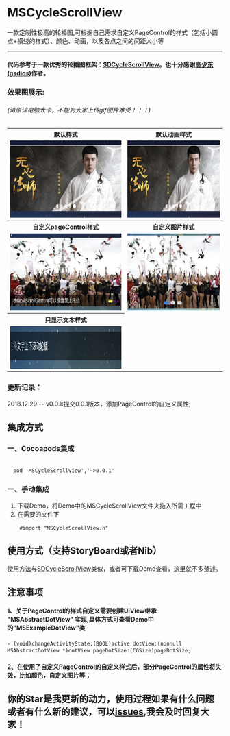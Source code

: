 # MSCycleScrollView
一款定制性极高的轮播图,可根据自己需求自定义PageControl的样式（包括小圆点+横线的样式）、颜色、动画，以及各点之间的间距大小等

---

#### 代码参考于一款优秀的轮播图框架：[SDCycleScrollView](https://github.com/gsdios/SDCycleScrollView.git)。也十分感谢[高少东(gsdios)](https://github.com/gsdios)作者。

### 效果图展示:
###### (请原谅电脑太卡，不能为大家上传gif图片难受！！！)
<table>
<tr>
<th>默认样式</th>
<th>默认动画样式</th>
</tr>
<tr>
<td><img src="https://github.com/lztbwlkj/MSCycleScrollView/blob/master/images/IMG_0568.jpg" width="320" height="180"></td>
<td><img src="https://github.com/lztbwlkj/MSCycleScrollView/blob/master/images/IMG_0568.jpg" width="320" height="180"></td>
</tr>
<tr>
<th>自定义pageControl样式</th>
<th>自定义图片样式 </th>
</tr>
<tr>
<td><img src="https://github.com/lztbwlkj/MSCycleScrollView/blob/master/images/IMG_0569.jpg" width="320" height="180"></td>
<td><img src="https://github.com/lztbwlkj/MSCycleScrollView/blob/master/images/IMG_0570.jpg" width="320" height="180"></td>
</tr> 
<tr>
<th>只显示文本样式</th>
</tr>
<tr>
<td><img src="https://github.com/lztbwlkj/MSCycleScrollView/blob/master/images/IMG_0571.jpg" width="350" height="100"></td>
</tr> 
</table>

### 更新记录：
2018.12.29 -- v0.0.1:提交0.0.1版本，添加PageControl的自定义属性;


## 集成方式

### 一、Cocoapods集成

```objc

  pod 'MSCycleScrollView','~>0.0.1'

```
### 一、手动集成
1. 下载Demo，将Demo中的MSCycleScrollView文件夹拖入所需工程中
2. 在需要的文件下

```objc
    #import "MSCycleScrollView.h"
```

## 使用方式（支持StoryBoard或者Nib）
使用方法与[SDCycleScrollView](https://github.com/gsdios/SDCycleScrollView.git)类似，或者可下载Demo查看，这里就不多赘述。


## 注意事项
#### 1、关于PageControl的样式自定义需要创建UIView继承 "MSAbstractDotView" 实现,具体方式可查看Demo中的"MSExampleDotView"类

```objc
- (void)changeActivityState:(BOOL)active dotView:(nonnull MSAbstractDotView *)dotView pageDotSize:(CGSize)pageDotSize;
```

#### 2、在使用了自定义PageControl的自定义样式后，部分PageControl的属性将失效，比如颜色，自定义图片等；


## 你的Star是我更新的动力，使用过程如果有什么问题或者有什么新的建议，可以[issues](https://github.com/lztbwlkj/MSCycleScrollView/issues/new),我会及时回复大家！